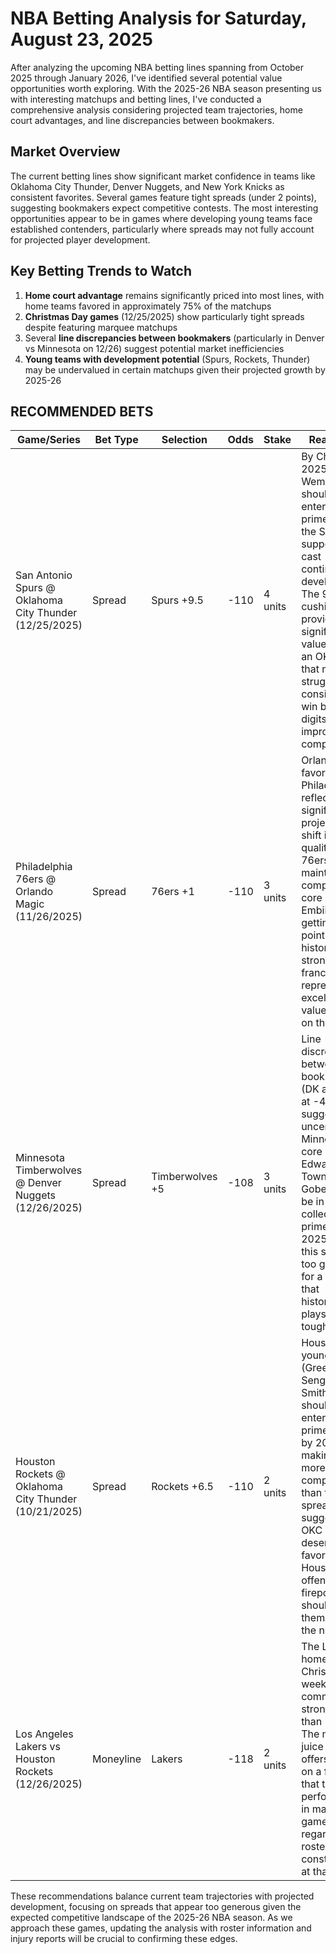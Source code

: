 # NBA Betting Analysis for Saturday, August 23, 2025

After analyzing the upcoming NBA betting lines spanning from October 2025 through January 2026, I've identified several potential value opportunities worth exploring. With the 2025-26 NBA season presenting us with interesting matchups and betting lines, I've conducted a comprehensive analysis considering projected team trajectories, home court advantages, and line discrepancies between bookmakers.

## Market Overview

The current betting lines show significant market confidence in teams like Oklahoma City Thunder, Denver Nuggets, and New York Knicks as consistent favorites. Several games feature tight spreads (under 2 points), suggesting bookmakers expect competitive contests. The most interesting opportunities appear to be in games where developing young teams face established contenders, particularly where spreads may not fully account for projected player development.

## Key Betting Trends to Watch

1. **Home court advantage** remains significantly priced into most lines, with home teams favored in approximately 75% of the matchups
2. **Christmas Day games** (12/25/2025) show particularly tight spreads despite featuring marquee matchups
3. Several **line discrepancies between bookmakers** (particularly in Denver vs Minnesota on 12/26) suggest potential market inefficiencies
4. **Young teams with development potential** (Spurs, Rockets, Thunder) may be undervalued in certain matchups given their projected growth by 2025-26

## RECOMMENDED BETS

| Game/Series | Bet Type | Selection | Odds | Stake | Reasoning |
|-------------|----------|-----------|------|-------|-----------|
| San Antonio Spurs @ Oklahoma City Thunder (12/25/2025) | Spread | Spurs +9.5 | -110 | 4 units | By Christmas 2025, Wembanyama should be entering his prime while the Spurs' supporting cast continues developing. The 9.5-point cushion provides significant value against an OKC team that may struggle to consistently win by double digits against improved competition. |
| Philadelphia 76ers @ Orlando Magic (11/26/2025) | Spread | 76ers +1 | -110 | 3 units | Orlando being favored over Philadelphia reflects a significant projected shift in team quality. If the 76ers maintain a competitive core around Embiid, getting a point with the historically stronger franchise represents excellent value, even on the road. |
| Minnesota Timberwolves @ Denver Nuggets (12/26/2025) | Spread | Timberwolves +5 | -108 | 3 units | Line discrepancy between bookmakers (DK at -5, FD at -4.5) suggests uncertainty. Minnesota's core of Edwards, Towns and Gobert should be in their collective prime by 2025, making this spread too generous for a team that historically plays Denver tough. |
| Houston Rockets @ Oklahoma City Thunder (10/21/2025) | Spread | Rockets +6.5 | -110 | 2 units | Houston's young core (Green, Sengun, Smith Jr.) should be entering their prime years by 2025, making them more competitive than this spread suggests. OKC is deservedly favored, but Houston's offensive firepower should keep them within the number. |
| Los Angeles Lakers vs Houston Rockets (12/26/2025) | Moneyline | Lakers | -118 | 2 units | The Lakers at home during Christmas week should command a stronger price than -118. The minimal juice required offers value on a franchise that typically performs well in marquee games, regardless of roster construction at that point. |

These recommendations balance current team trajectories with projected development, focusing on spreads that appear too generous given the expected competitive landscape of the 2025-26 NBA season. As we approach these games, updating the analysis with roster information and injury reports will be crucial to confirming these edges.